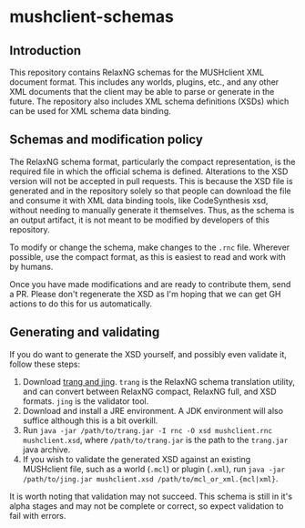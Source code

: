 # mushclient-schemas

## Introduction

This repository contains RelaxNG schemas for the MUSHclient XML document format. This includes any worlds, plugins, etc., and any other XML documents that the client may be able to parse or generate in the future. The repository also includes XML schema definitions (XSDs) which can be used for XML schema data binding.

## Schemas and modification policy

The RelaxNG schema format, particularly the compact representation, is the required file in which the official schema is defined. Alterations to the XSD version will not be accepted in pull requests. This is because the XSD file is generated and in the repository solely so that people can download the file and consume it with XML data binding tools, like CodeSynthesis xsd, without needing to manually generate it themselves. Thus, as the schema is an output artifact, it is not meant to be modified by developers of this repository.

To modify or change the schema, make changes to the `.rnc` file. Wherever possible, use the compact format, as this is easiest to read and work with by humans.

Once you have made modifications and are ready to contribute them, send a PR. Please don't regenerate the XSD as I'm hoping that we can get GH actions to do this for us automatically.

## Generating and validating

If you do want to generate the XSD yourself, and possibly even validate it, follow these steps:

1. Download [trang and jing](https://github.com/relaxng/jing-trang). `trang` is the RelaxNG schema translation utility, and can convert between RelaxNG compact, RelaxNG full, and XSD formats. `jing` is the validator tool.
2. Download and install a JRE environment. A JDK environment will also suffice although this is a bit overkill.
3. Run `java -jar /path/to/trang.jar -I rnc -O xsd mushclient.rnc mushclient.xsd`, where `/path/to/trang.jar` is the path to the `trang.jar` java archive.
4. If you wish to validate the generated XSD against an existing MUSHclient file, such as a world (`.mcl`) or plugin (`.xml`), run `java -jar /path/to/jing.jar mushclient.xsd /path/to/mcl_or_xml.{mcl|xml}`.

It is worth noting that validation may not succeed. This schema is still in it's alpha stages and may not be complete or correct, so expect validation to fail with errors.

